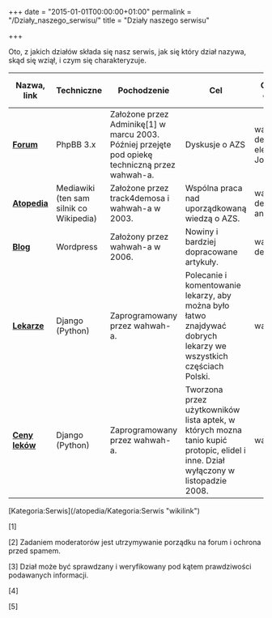 +++
date = "2015-01-01T00:00:00+01:00"
permalink = "/Działy_naszego_serwisu/"
title = "Działy naszego serwisu"

+++

Oto, z jakich działów składa się nasz serwis, jak się który dział nazywa, skąd się wziął, i czym się charakteryzuje.

| Nazwa, link                                               | Techniczne                              | Pochodzenie                                                                                     | Cel                                                                                                                               | Obecna opieka                       | Możliwość pisania?                         | Całkowita wolność wypowiedzi? |
|-----------------------------------------------------------|-----------------------------------------|-------------------------------------------------------------------------------------------------|-----------------------------------------------------------------------------------------------------------------------------------|-------------------------------------|--------------------------------------------|-------------------------------|
| **[Forum](http://www-atopowe-zapalenie.pl/forum/)**       | PhpBB 3.x                               | Założone przez Adminikę[1] w marcu 2003. Później przejęte pod opiekę techniczną przez wahwah-a. | Dyskusje o AZS                                                                                                                    | wahwah, dexter, elemental_, Jola.Ł | Tak, dla każdego (po rejestracji)          | Tak[2]                        |
| **[Atopedia](http://www-atopowe-zapalenie.pl/atopedia/)** | Mediawiki (ten sam silnik co Wikipedia) | Założone przez track4demosa i wahwah-a w 2003.                                                  | Wspólna praca nad uporządkowaną wiedzą o AZS.                                                                                     | wahwah, dexter, angela              | Tak, dla każdego (również bez rejestracji) | Nie[3]                        |
| **[Blog](http://blog.atopowe.pl/)**                       | Wordpress                               | Założony przez wahwah-a w 2006.                                                                 | Nowiny i bardziej dopracowane artykuły.                                                                                           | wahwah, dexter                      | Za zaproszeniem                            | Nie[4]                        |
| **[Lekarze](http://www.atopowe.pl/lekarze/)**             | Django (Python)                         | Zaprogramowany przez wahwah-a.                                                                  | Polecanie i komentowanie lekarzy, aby można było łatwo znajdywać dobrych lekarzy we wszystkich częściach Polski.                  | wahwah                              | Tak, dla każdego (po rejestracji)          | Nie[5]                        |
| **[Ceny leków](http://www.atopowe.pl/ceny/)**             | Django (Python)                         | Zaprogramowany przez wahwah-a.                                                                  | Tworzona przez użytkowników lista aptek, w których mozna tanio kupić protopic, elidel i inne. Dział wyłączony w listopadzie 2008. | wahwah                              | Dział nieczynny                            | Dział nieczynny               |

<references/>
[Kategoria:Serwis](/atopedia/Kategoria:Serwis "wikilink")

[1]

[2] Zadaniem moderatorów jest utrzymywanie porządku na forum i ochrona przed spamem.

[3] Dział może być sprawdzany i weryfikowany pod kątem prawdziwości podawanych informacji.

[4]

[5]